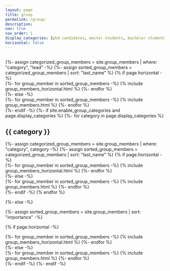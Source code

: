 ```yaml
---
layout: page
title: group
permalink: /group/
description:
nav: true
nav_order: 1
display_categories: [phd candidates, master students, bachelor students, former members]
horizontal: false
---
```


<!-- pages/group_members.md -->
<div class="group_members">
  <h2 class="category"></h2>
  {%- assign categorized_group_members = site.group_members | where: "category", "lead" -%}
  {%- assign sorted_group_members = categorized_group_members | sort: "last_name" %}
  {% if page.horizontal -%}
<div class="container">
  <div class="row row-cols-2">
  {%- for group_member in sorted_group_members -%}
    {% include group_members_horizontal.html %}
  {%- endfor %}
  </div>
</div>
{%- else -%}
<div class="grid">
  {%- for group_member in sorted_group_members -%}
    {% include group_members.html %}
  {%- endfor %}
</div>
{%- endif -%}
{%- if site.enable_group_categories and page.display_categories %}
  <!-- Display categorized group_members -->
  {%- for category in page.display_categories %}
  <h2 class="category">{{ category }}</h2>
  {%- assign categorized_group_members = site.group_members | where: "category", category -%}
  {%- assign sorted_group_members = categorized_group_members | sort: "last_name" %}
  <!-- Generate cards for each group_member -->
  {% if page.horizontal -%}
  <div class="container">
    <div class="row row-cols-2">
    {%- for group_member in sorted_group_members -%}
      {% include group_members_horizontal.html %}
    {%- endfor %}
    </div>
  </div>
  {%- else -%}
  <div class="grid">
    {%- for group_member in sorted_group_members -%}
      {% include group_members.html %}
    {%- endfor %}
  </div>
  {%- endif -%}
  {% endfor %}

{%- else -%}
<!-- Display group_members without categories -->
  {%- assign sorted_group_members = site.group_members | sort: "importance" -%}
  <!-- Generate cards for each group_member -->
  {% if page.horizontal -%}
  <div class="container">
    <div class="row row-cols-2">
    {%- for group_member in sorted_group_members -%}
      {% include group_members_horizontal.html %}
    {%- endfor %}
    </div>
  </div>
  {%- else -%}
  <div class="grid">
    {%- for group_member in sorted_group_members -%}
      {% include group_members.html %}
    {%- endfor %}
  </div>
  {%- endif -%}
{%- endif -%}
</div>
